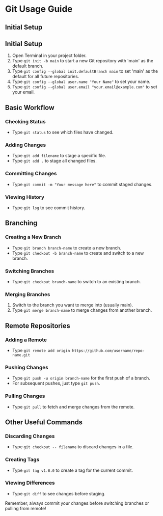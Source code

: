 # Git Usage Guide

## Initial Setup

## Initial Setup

1. Open Terminal in your project folder.
2. Type `git init -b main` to start a new Git repository with 'main' as the default branch.
3. Type `git config --global init.defaultBranch main` to set 'main' as the default for all future repositories.
4. Type `git config --global user.name "Your Name"` to set your name.
5. Type `git config --global user.email "your.email@example.com"` to set your email.
## Basic Workflow

### Checking Status
- Type `git status` to see which files have changed.

### Adding Changes
- Type `git add filename` to stage a specific file.
- Type `git add .` to stage all changed files.

### Committing Changes
- Type `git commit -m "Your message here"` to commit staged changes.

### Viewing History
- Type `git log` to see commit history.

## Branching

### Creating a New Branch
- Type `git branch branch-name` to create a new branch.
- Type `git checkout -b branch-name` to create and switch to a new branch.

### Switching Branches
- Type `git checkout branch-name` to switch to an existing branch.

### Merging Branches
1. Switch to the branch you want to merge into (usually main).
2. Type `git merge branch-name` to merge changes from another branch.

## Remote Repositories

### Adding a Remote
- Type `git remote add origin https://github.com/username/repo-name.git`

### Pushing Changes
- Type `git push -u origin branch-name` for the first push of a branch.
- For subsequent pushes, just type `git push`.

### Pulling Changes
- Type `git pull` to fetch and merge changes from the remote.

## Other Useful Commands

### Discarding Changes
- Type `git checkout -- filename` to discard changes in a file.

### Creating Tags
- Type `git tag v1.0.0` to create a tag for the current commit.

### Viewing Differences
- Type `git diff` to see changes before staging.

Remember, always commit your changes before switching branches or pulling from remote!